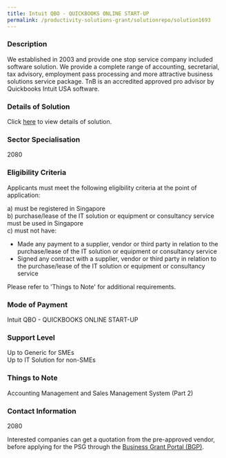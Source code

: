 ```yaml
---
title: Intuit QBO - QUICKBOOKS ONLINE START-UP
permalink: /productivity-solutions-grant/solutionrepo/solution1693
---
```


### Description

We established in 2003 and provide one stop service company included software solution. We provide a complete range of accounting, secretarial, tax advisory, employment pass processing and more attractive business solutions service package. TnB is an accredited approved pro advisor by Quickbooks Intuit USA software.

### Details of Solution

Click <a href='TNB GLOBAL OUTSOURCE PTE LTD' target='_blank' rel='noopener'>here</a> to view details of solution.

### Sector Specialisation

 2080 

### Eligibility Criteria

Applicants must meet the following eligibility criteria at the point of application:

a) must be registered in Singapore <br>
b) purchase/lease of the IT solution or equipment or consultancy service must be used in Singapore <br>
c) must not have:
- Made any payment to a supplier, vendor or third party in relation to the purchase/lease of the IT solution or equipment or consultancy service
- Signed any contract with a supplier, vendor or third party in relation to the purchase/lease of the IT solution or equipment or consultancy service

Please refer to 'Things to Note' for additional requirements.

### Mode of Payment
Intuit QBO - QUICKBOOKS ONLINE START-UP

### Support Level
Up to Generic for SMEs <br>
Up to IT Solution for non-SMEs

### Things to Note
Accounting Management and Sales Management System (Part 2)

### Contact Information
2080

Interested companies can get a quotation from the pre-approved vendor, before applying for the PSG through the <a target='_blank' rel='noopener' href='https://www.businessgrants.gov.sg/'>Business Grant Portal (BGP)</a>.
